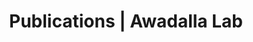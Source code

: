 ---
title: Publications | Awadalla Lab
permalink: /publications/
published: false
isPublic_b: true

publicationType_txt: journal
title_txt: "Mutations in centrosomal protein CEP152 in primary microcephaly families linked to MCPH4."
pmid_ti: 20598275
publishDate_tdt: "2010-07-09T07:23:33.000Z"
journalTitle_txt: "American journal of human genetics"
volume_ti: 87
issue_ti: 1
doi_txt: "10.1016/j.ajhg.2010.06.003"
authors_list: 
  - author_txt: "Guernsey DL"
  - author_txt: "Jiang H"
  - author_txt: "Hussin J"
  - author_txt: "Arnold M"
  - author_txt: "Bouyakdan K"
  - author_txt: "Perry S"
  - author_txt: "Babineau-Sturk T"
  - author_txt: "Beis J"
  - author_txt: "Dumas N"
  - author_txt: "Evans SC"
  - author_txt: "Ferguson M"
  - author_txt: "Matsuoka M"
  - author_txt: "Macgillivray C"
  - author_txt: "Nightingale M"
  - author_txt: "Patry L"
  - author_txt: "Rideout AL"
  - author_txt: "Thomas A"
  - author_txt: "Orr A"
  - author_txt: "Hoffmann I"
  - author_txt: "Michaud JL"
  - author_txt: "Awadalla P"
  - author_txt: "Meek DC"
  - author_txt: "Ludman M"
  - author_txt: "Samuels ME"
---
